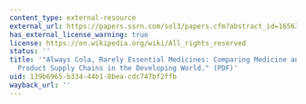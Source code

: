 ```yaml
---
content_type: external-resource
external_url: https://papers.ssrn.com/sol3/papers.cfm?abstract_id=1656386
has_external_license_warning: true
license: https://en.wikipedia.org/wiki/All_rights_reserved
status: ''
title: '"Always Cola, Rarely Essential Medicines: Comparing Medicine and Consumer
  Product Supply Chains in the Developing World." (PDF)'
uid: 139b6965-b334-44b1-8bea-cdc747bf2ffb
wayback_url: ''
---
```

